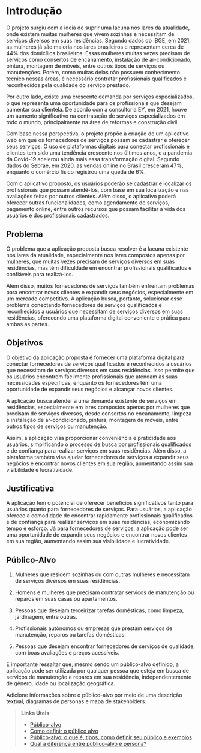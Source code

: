 <h1>Introdução</h1>

<p>O projeto surgiu com a ideia de suprir uma lacuna nos lares da atualidade, onde existem muitas mulheres que vivem sozinhas e necessitam de serviços diversos em suas residências. Segundo dados do IBGE, em 2021, as mulheres já são maioria nos lares brasileiros e representam cerca de 44% dos domicílios brasileiros. Essas mulheres muitas vezes precisam de serviços como consertos de encanamento, instalação de ar-condicionado, pintura, montagem de móveis, entre outros tipos de serviços ou manutenções. Porém, como muitas delas não possuem conhecimento técnico nessas áreas, é necessário contratar profissionais qualificados e reconhecidos pela qualidade do serviço prestado.

Por outro lado, existe uma crescente demanda por serviços especializados, o que representa uma oportunidade para os profissionais que desejam aumentar sua clientela. De acordo com a consultoria EY, em 2021, houve um aumento significativo na contratação de serviços especializados em todo o mundo, principalmente na área de reformas e construção civil.

Com base nessa perspectiva, o projeto propõe a criação de um aplicativo web em que os fornecedores de serviços possam se cadastrar e oferecer seus serviços. O uso de plataformas digitais para conectar profissionais e clientes tem sido uma tendência crescente nos últimos anos, e a pandemia da Covid-19 acelerou ainda mais essa transformação digital. Segundo dados do Sebrae, em 2020, as vendas online no Brasil cresceram 47%, enquanto o comércio físico registrou uma queda de 6%.

Com o aplicativo proposto, os usuários poderão se cadastrar e localizar os profissionais que possam atendê-los, com base em sua localização e nas avaliações feitas por outros clientes. Além disso, o aplicativo poderá oferecer outras funcionalidades, como agendamento de serviços, pagamento online, entre outros recursos que possam facilitar a vida dos usuários e dos profissionais cadastrados. </p>

<h2>Problema</h2>
<p>O problema que a aplicação proposta busca resolver é a lacuna existente nos lares da atualidade, especialmente nos lares compostos apenas por mulheres, que muitas vezes precisam de serviços diversos em suas residências, mas têm dificuldade em encontrar profissionais qualificados e confiáveis para realizá-los.

Além disso, muitos fornecedores de serviços também enfrentam problemas para encontrar novos clientes e expandir seus negócios, especialmente em um mercado competitivo. A aplicação busca, portanto, solucionar esse problema conectando fornecedores de serviços qualificados e reconhecidos a usuários que necessitam de serviços diversos em suas residências, oferecendo uma plataforma digital conveniente e prática para ambas as partes.</p>


## Objetivos

O objetivo da aplicação proposta é fornecer uma plataforma digital para conectar fornecedores de serviços qualificados e reconhecidos a usuários que necessitam de serviços diversos em suas residências. Isso permite que os usuários encontrem facilmente profissionais que atendam às suas necessidades específicas, enquanto os fornecedores têm uma oportunidade de expandir seus negócios e alcançar novos clientes.

A aplicação busca atender a uma demanda existente de serviços em residências, especialmente em lares compostos apenas por mulheres que precisam de serviços diversos, desde consertos no encanamento, limpeza e instalação de ar-condicionado, pintura, montagem de móveis, entre outros tipos de serviços ou manutenção.

Assim, a aplicação visa proporcionar conveniência e praticidade aos usuários, simplificando o processo de busca por profissionais qualificados e de confiança para realizar serviços em suas residências. Além disso, a plataforma também visa ajudar fornecedores de serviços a expandir seus negócios e encontrar novos clientes em sua região, aumentando assim sua visibilidade e lucratividade.
 

## Justificativa

A aplicação tem o potencial de oferecer benefícios significativos tanto para usuários quanto para fornecedores de serviços. Para usuários, a aplicação oferece a comodidade de encontrar rapidamente profissionais qualificados e de confiança para realizar serviços em suas residências, economizando tempo e esforço. Já para fornecedores de serviços, a aplicação pode ser uma oportunidade de expandir seus negócios e encontrar novos clientes em sua região, aumentando assim sua visibilidade e lucratividade.

## Público-Alvo

1. Mulheres que residem sozinhas ou com outras mulheres e necessitam de serviços diversos em suas residências.

2. Homens e mulheres que precisam contratar serviços de manutenção ou reparos em suas casas ou apartamentos.

3. Pessoas que desejam terceirizar tarefas domésticas, como limpeza, jardinagem, entre outras.

4. Profissionais autônomos ou empresas que prestam serviços de manutenção, reparos ou tarefas domésticas.

5. Pessoas que desejam encontrar fornecedores de serviços de qualidade, com boas avaliações e preços acessíveis.

É importante ressaltar que, mesmo sendo um público-alvo definido, a aplicação pode ser utilizada por qualquer pessoa que esteja em busca de serviços de manutenção e reparos em sua residência, independentemente de gênero, idade ou localização geográfica.

Adicione informações sobre o público-alvo por meio de uma descrição textual, diagramas de personas e mapa de stakeholders.

> **Links Úteis**:
> - [Público-alvo](https://blog.hotmart.com/pt-br/publico-alvo/)
> - [Como definir o público alvo](https://exame.com/pme/5-dicas-essenciais-para-definir-o-publico-alvo-do-seu-negocio/)
> - [Público-alvo: o que é, tipos, como definir seu público e exemplos](https://klickpages.com.br/blog/publico-alvo-o-que-e/)
> - [Qual a diferença entre público-alvo e persona?](https://rockcontent.com/blog/diferenca-publico-alvo-e-persona/)
